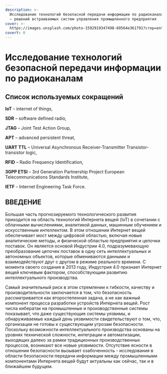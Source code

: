 ```yaml
---
description: >-
  Исследование технологий безопасной передачи информации по радиоканалам для IOT
  – решений встраиваемых систем управления промышленного предприятия
cover: >-
  https://images.unsplash.com/photo-1592919347498-69564e361791?crop=entropy&cs=srgb&fm=jpg&ixid=MnwxOTcwMjR8MHwxfHNlYXJjaHw0fHx3aXJlbGVzc3xlbnwwfHx8fDE2MzY0NzA2NzY&ixlib=rb-1.2.1&q=85
coverY: 0
---
```


# Исследование технологий безопасной передачи информации по радиоканалам

## Список используемых сокращений

**IoT** – internet of things,

**SDR** – software defined radio,

**JTAG** – Joint Test Action Group,

**APT** – advanced persistent threat,

**UART TTL** – Universal Asynchronous Receiver-Transmitter Transistor-transistor logic,

**RFID** – Radio Frequency Identification,

**3GPP ETSI** – 3rd Generation Partnership Project European Telecommunications Standards Institute,

**IETF** – Internet Engineering Task Force.

## ВВЕДЕНИЕ

Большая часть прогнозируемого технологического развития приходится на область технологий Интернета вещей (IoT) в сочетании с облачными вычислениями, аналитикой данных, машинным обучением и искусственным интеллектом. В этом отношении Интернет вещей обеспечивает мост между цифровой областью, включая новые аналитические методы, и физической областью предприятия и цепочки поставок. Он является основой Индустрии 4.0, подразумевающую преобразование цепочек поставок в одну сеть интеллектуальных и автономных объектов, которые обмениваются данными и взаимодействуют друг с другом в режиме реального времени. С момента своего создания в 2013 году, Индустрия 4.0 признает Интернет вещей ключевым фактором, способствующим развитию интеллектуального производства.

Самый значительный риск в этом стремлении к гибкости, качеству и производительности заключается в том, что безопасность рассматривается как второстепенная задача, а не как важный компонент процесса разработки устройств Интернета вещей. Рост числа кибератак на промышленные и производственные системы показывает, что даже существующие системы уязвимы, и обнаруживаемые каждый день уязвимости свидетельствуют о том, что, организации не готовы к существующим угрозам безопасности. Поскольку возможности интеллектуального производства основаны на уровнях технической сложности, интеграции и автоматизации, выходящих далеко за рамки традиционных производственных процессов, возникают все новые уязвимости. Отсутствие ясности в отношении безопасности вызывает озабоченность - исследования в области безопасности передачи информации между промышленными компонентами Интернета вещей будут актуальны как сейчас, так и в ближайшем будущем.
